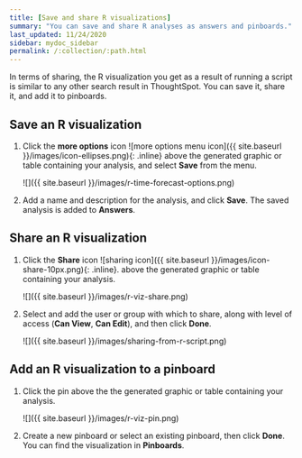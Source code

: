 ```yaml
---
title: [Save and share R visualizations]
summary: "You can save and share R analyses as answers and pinboards."
last_updated: 11/24/2020
sidebar: mydoc_sidebar
permalink: /:collection/:path.html
---
```


In terms of sharing, the R visualization you get as a result of running a script is similar to any
other search result in ThoughtSpot. You can save it, share it, and add it to pinboards.

## Save an R visualization

1.  Click the **more options** icon ![more options menu icon]({{ site.baseurl }}/images/icon-ellipses.png){: .inline} above the generated graphic or table containing your analysis, and select **Save** from the menu.

    ![]({{ site.baseurl }}/images/r-time-forecast-options.png)

2.  Add a name and description for the analysis, and click **Save**.
    The saved analysis is added to **Answers**.

## Share an R visualization

1.  Click the **Share** icon ![sharing icon]({{ site.baseurl }}/images/icon-share-10px.png){: .inline}. above the generated graphic or table containing your analysis.

    ![]({{ site.baseurl }}/images/r-viz-share.png)

2.  Select and add the user or group with which to share, along with level of access
    (**Can View**, **Can Edit**), and then click **Done**.

    ![]({{ site.baseurl }}/images/sharing-from-r-script.png)

## Add an R visualization to a pinboard

1.  Click the pin above the the generated graphic or table containing
    your analysis.

    ![]({{ site.baseurl }}/images/r-viz-pin.png)

2.  Create a new pinboard or select an existing pinboard, then click **Done**. You can find the visualization in **Pinboards**.

